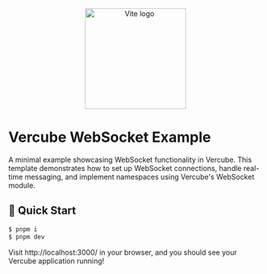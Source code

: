 <div align="center">
  <a href="https://vercube.dev/"><img src="../../.github/assets/logo.png" alt="Vite logo" width="200"></a>
</div>

# Vercube WebSocket Example

A minimal example showcasing WebSocket functionality in Vercube. This template demonstrates how to set up WebSocket connections, handle real-time messaging, and implement namespaces using Vercube's WebSocket module.

## <a name="getting-started">🚀 Quick Start</a>

```sh
$ pnpm i
$ pnpm dev
```

Visit http://localhost:3000/ in your browser, and you should see your Vercube application running!
